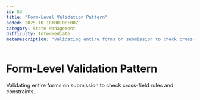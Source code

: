 ```yaml
---
id: 53
title: "Form-Level Validation Pattern"
added: 2025-10-10T00:00:00Z
category: State Management
difficulty: Intermediate
metaDescription: "Validating entire forms on submission to check cross-field rules and constraints."
---
```


# Form-Level Validation Pattern

Validating entire forms on submission to check cross-field rules and constraints.
